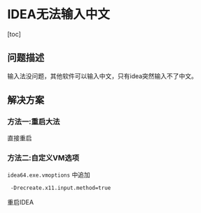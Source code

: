 # IDEA无法输入中文

[toc]

## 问题描述

输入法没问题，其他软件可以输入中文，只有idea突然输入不了中文。

## 解决方案

### 方法一:重启大法

直接重启

### 方法二:自定义VM选项

`idea64.exe.vmoptions` 中追加

```bash
 -Drecreate.x11.input.method=true
```

重启IDEA